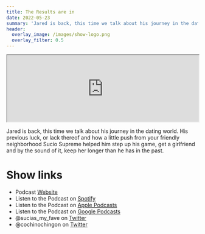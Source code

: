 ```yaml
---
title: The Results are in
date: 2022-05-23
summary: 'Jared is back, this time we talk about his journey in the dating world. His previous luck, or lack thereof and how a little push from your friendly neighborhood Sucio Supreme helped him step up his game, get a girlfriend and by the sound of it, keep her longer than he has in the past.'
header:
  overlay_image: /images/show-logo.png
  overlay_filter: 0.5
---
```


<iframe src='https://embed.podcasts.apple.com/us/podcast/the-results-are-in/id1548173787?i=1000563244618&itsct=podcast_box_player&itscg=30200&ls=1&amp;theme=dark' height='175' style='width: 100%; max-width: 660px; frameborder=0 allowtransparency=true allow='encrypted-media'></iframe>

Jared is back, this time we talk about his journey in the dating world. His previous luck, or lack thereof and how a little push from your friendly neighborhood Sucio Supreme helped him step up his game, get a girlfriend and by the sound of it, keep her longer than he has in the past.

# Show links

* <i class='fas fa-link'></i>Podcast [ Website](https://cochinochingon.com)
* <i class='fab fa-spotify'></i>Listen to the Podcast on [Spotify](https://open.spotify.com/show/3XjoipCU3QzeIaQAAQpBdW)
* <i class='fas fa-podcast'></i>Listen to the Podcast on [Apple Podcasts](https://podcasts.apple.com/us/podcast/sucias-are-my-favorite/id1548173787)
* <i class='fab fa-google-play'></i>Listen to the Podcast on [Google Podcasts](https://podcasts.google.com/feed/aHR0cHM6Ly9hbmNob3IuZm0vcy80MjI0YzYzYy9wb2RjYXN0L3Jzcw==)
* <i class='fab fa-twitter'></i>@sucias_my_fave on [Twitter](https://twitter.com/sucias_my_fave)
* <i class='fab fa-twitter'></i>@cochinochingon on [Twitter](https://twitter.com/cochinochingon)
